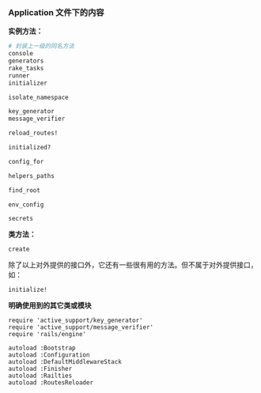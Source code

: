 ### Application 文件下的内容

**实例方法：**

```ruby
# 封装上一级的同名方法
console
generators
rake_tasks
runner
initializer

isolate_namespace

key_generator
message_verifier

reload_routes!

initialized?

config_for

helpers_paths

find_root
```

```
env_config

secrets
```

**类方法：**

```
create
```

除了以上对外提供的接口外，它还有一些很有用的方法。但不属于对外提供接口，如：

```
initialize!
```

**明确使用到的其它类或模块**

```
require 'active_support/key_generator'
require 'active_support/message_verifier'
require 'rails/engine'

autoload :Bootstrap
autoload :Configuration
autoload :DefaultMiddlewareStack
autoload :Finisher
autoload :Railties
autoload :RoutesReloader
```